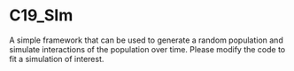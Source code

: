 # C19_SIm

A simple framework that can be used to generate a random population and simulate interactions of the population over time.  Please modify the code to fit a simulation of interest.
